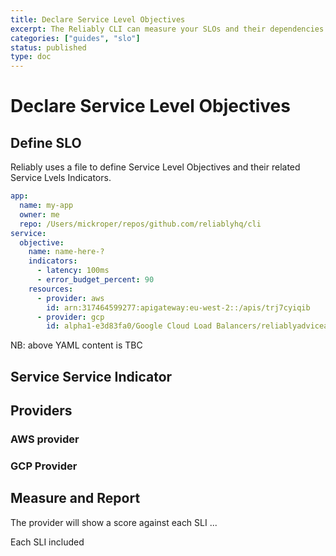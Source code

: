 ```yaml
---
title: Declare Service Level Objectives
excerpt: The Reliably CLI can measure your SLOs and their dependencies.
categories: ["guides", "slo"]
status: published
type: doc
---
```

# Declare Service Level Objectives



## Define SLO

Reliably uses a file to define Service Level Objectives and their related Service Lvels Indicators.

```YAML
app:
  name: my-app
  owner: me
  repo: /Users/mickroper/repos/github.com/reliablyhq/cli
service:
  objective:
    name: name-here-?
    indicators:
      - latency: 100ms
      - error_budget_percent: 90
    resources:
      - provider: aws
        id: arn:317464599277:apigateway:eu-west-2::/apis/trj7cyiqib
      - provider: gcp
        id: alpha1-e3d83fa0/Google Cloud Load Balancers/reliablyadvicealpha1
```

NB: above YAML content is TBC

## Service Service Indicator

## Providers

### AWS provider

### GCP Provider

## Measure and Report

The provider will show a score against each SLI ...

Each SLI included